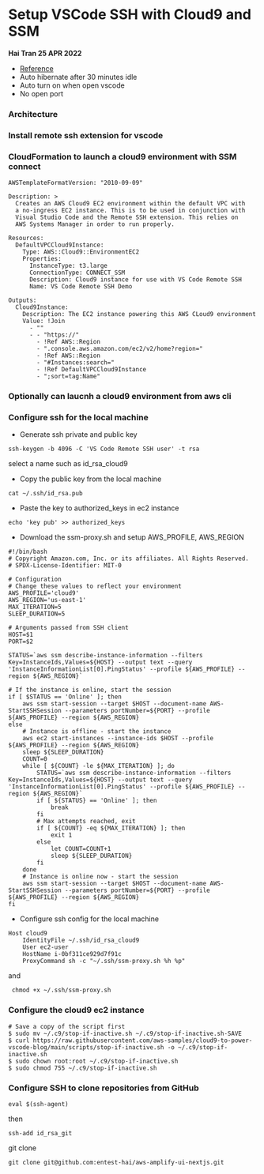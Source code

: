 # Setup VSCode SSH with Cloud9 and SSM  
**Hai Tran 25 APR 2022**
- [Reference](https://aws.amazon.com/blogs/architecture/field-notes-use-aws-cloud9-to-power-your-visual-studio-code-ide/)
- Auto hibernate after 30 minutes idle 
- Auto turn on when open vscode 
- No open port 

### Architecture 


### Install remote ssh extension for vscode 


### CloudFormation to launch a cloud9 environment with SSM connect 
```
AWSTemplateFormatVersion: "2010-09-09"

Description: >
  Creates an AWS Cloud9 EC2 environment within the default VPC with
  a no-ingress EC2 instance. This is to be used in conjunction with 
  Visual Studio Code and the Remote SSH extension. This relies on 
  AWS Systems Manager in order to run properly.

Resources:
  DefaultVPCCloud9Instance:
    Type: AWS::Cloud9::EnvironmentEC2
    Properties:
      InstanceType: t3.large
      ConnectionType: CONNECT_SSM
      Description: Cloud9 instance for use with VS Code Remote SSH
      Name: VS Code Remote SSH Demo

Outputs:
  Cloud9Instance:
    Description: The EC2 instance powering this AWS CLoud9 environment
    Value: !Join
      - ""
      - - "https://"
        - !Ref AWS::Region
        - ".console.aws.amazon.com/ec2/v2/home?region="
        - !Ref AWS::Region
        - "#Instances:search="
        - !Ref DefaultVPCCloud9Instance
        - ";sort=tag:Name"

```

### Optionally can laucnh a cloud9 environment from aws cli 

### Configure ssh for the local machine 
- Generate ssh private and public key 
```
ssh-keygen -b 4096 -C 'VS Code Remote SSH user' -t rsa
```
select a name such as id_rsa_cloud9 

- Copy the public key from the local machine 
```
cat ~/.ssh/id_rsa.pub 
```
- Paste the key to authorized_keys in ec2 instance 
```
echo 'key pub' >> authorized_keys
```
- Download the ssm-proxy.sh and setup AWS_PROFILE, AWS_REGION 
```
#!/bin/bash
# Copyright Amazon.com, Inc. or its affiliates. All Rights Reserved.
# SPDX-License-Identifier: MIT-0

# Configuration
# Change these values to reflect your environment
AWS_PROFILE='cloud9'
AWS_REGION='us-east-1'
MAX_ITERATION=5
SLEEP_DURATION=5

# Arguments passed from SSH client
HOST=$1
PORT=$2

STATUS=`aws ssm describe-instance-information --filters Key=InstanceIds,Values=${HOST} --output text --query 'InstanceInformationList[0].PingStatus' --profile ${AWS_PROFILE} --region ${AWS_REGION}`

# If the instance is online, start the session
if [ $STATUS == 'Online' ]; then
    aws ssm start-session --target $HOST --document-name AWS-StartSSHSession --parameters portNumber=${PORT} --profile ${AWS_PROFILE} --region ${AWS_REGION}
else
    # Instance is offline - start the instance
    aws ec2 start-instances --instance-ids $HOST --profile ${AWS_PROFILE} --region ${AWS_REGION}
    sleep ${SLEEP_DURATION}
    COUNT=0
    while [ ${COUNT} -le ${MAX_ITERATION} ]; do
        STATUS=`aws ssm describe-instance-information --filters Key=InstanceIds,Values=${HOST} --output text --query 'InstanceInformationList[0].PingStatus' --profile ${AWS_PROFILE} --region ${AWS_REGION}`
        if [ ${STATUS} == 'Online' ]; then
            break
        fi
        # Max attempts reached, exit
        if [ ${COUNT} -eq ${MAX_ITERATION} ]; then
            exit 1
        else
            let COUNT=COUNT+1
            sleep ${SLEEP_DURATION}
        fi
    done
    # Instance is online now - start the session
    aws ssm start-session --target $HOST --document-name AWS-StartSSHSession --parameters portNumber=${PORT} --profile ${AWS_PROFILE} --region ${AWS_REGION}
fi
```
- Configure ssh config for the local machine 
```
Host cloud9
    IdentityFile ~/.ssh/id_rsa_cloud9
    User ec2-user
    HostName i-0bf311ce929d7f91c 
    ProxyCommand sh -c "~/.ssh/ssm-proxy.sh %h %p"
```
and 
```
 chmod +x ~/.ssh/ssm-proxy.sh
```

### Configure the cloud9 ec2 instance 
```
# Save a copy of the script first
$ sudo mv ~/.c9/stop-if-inactive.sh ~/.c9/stop-if-inactive.sh-SAVE
$ curl https://raw.githubusercontent.com/aws-samples/cloud9-to-power-vscode-blog/main/scripts/stop-if-inactive.sh -o ~/.c9/stop-if-inactive.sh
$ sudo chown root:root ~/.c9/stop-if-inactive.sh
$ sudo chmod 755 ~/.c9/stop-if-inactive.sh
```

### Configure SSH to clone repositories from GitHub 
```
eval $(ssh-agent)
```
then 
```
ssh-add id_rsa_git 
```
git clone 
```
git clone git@github.com:entest-hai/aws-amplify-ui-nextjs.git
```